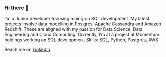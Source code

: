 ### Hi there 👋

I’m a Junior developer focusing mainly on SQL development. 
My latest projects involve data modelling in Postgres, Apache Cassandra and Amazon Redshift. 
These are aligned with my passion for Data Science, Data Engineering and Cloud Computing. Currently, I’m at a project at Momentum holdings working on SQL development. 
Skills: SQL, Python, Postgres, AWS

Reach me on [LinkedIn](https://www.linkedin.com/in/tadiwanashe-madzivire-b4288867/)

<!--
**Tad1wanashe/Tad1wanashe** is a ✨ _special_ ✨ repository because its `README.md` (this file) appears on your GitHub profile.





- 📫 How to reach me: ...
- 😄 Pronouns: ...
- ⚡ Fun fact: ...
-->
